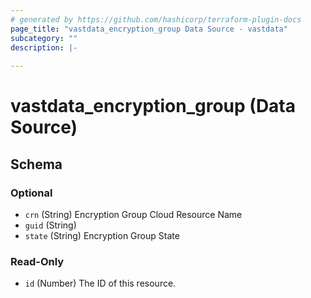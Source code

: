 ```yaml
---
# generated by https://github.com/hashicorp/terraform-plugin-docs
page_title: "vastdata_encryption_group Data Source - vastdata"
subcategory: ""
description: |-
  
---
```


# vastdata_encryption_group (Data Source)





<!-- schema generated by tfplugindocs -->
## Schema

### Optional

- `crn` (String) Encryption Group Cloud Resource Name
- `guid` (String)
- `state` (String) Encryption Group State

### Read-Only

- `id` (Number) The ID of this resource.
